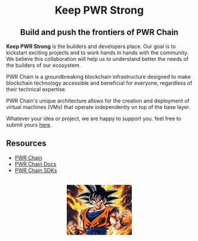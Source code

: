 <div align="center">
    <h1>Keep PWR Strong</h1>
  <h2>Build and push the frontiers of PWR Chain</h2>
</div>

<!-- <div align="center">
<img alt="GitHub Org's stars" src="https://img.shields.io/github/stars/keep-pwr-strong?style=plastic&logo=github" height="35">
</div> -->

**Keep PWR Strong** is the builders and developers place. Our goal is to kickstart exciting projects and to work hands in hands with the community.
We believe this collaboration will help us to understand better the needs of the builders of our ecosystem.

PWR Chain is a groundbreaking blockchain infrastructure designed to make blockchain technology accessible and beneficial for everyone, regardless of their technical expertise.

PWR Chain's unique architecture allows for the creation and deployment of virtual machines (VMs) that operate independently on top of the base layer.

Whatever your idea or project, we are happy to support you. feel free to submit yours [here](https://github.com/orgs/keep-pwr-strong/discussions/new/choose).


## Resources

- [PWR Chain](https://pwrlabs.io/)
- [PWR Chain Docs](https://docs.pwrlabs.io/)
- [PWR Chain SDKs](https://github.com/orgs/pwrlabs/repositories)

<br />
<div align="center">
    <img src="../resources/img/keep-pwr-strong.jpg" width="35%" >
<div align="center">
